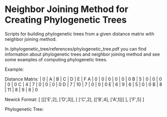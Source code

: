 Neighbor Joining Method for Creating Phylogenetic Trees
==============================

Scripts for building phylogenetic trees from a given distance matrix with neighbor joining method.

In /phylogenetic_tree/references/phylogenetic_tree.pdf you can find information about phylogenetic trees and neighbor joining method and see some examples of computing phylogenetic trees.


Example:

Distance Matrix:
| 0 | A | B | C | D | E | F 
 A | 0 | 0 | 0 | 0 | 0 | 0 
 B | 5 | 0 | 0 | 0 | 0 | 0 
 C | 4 | 7 | 0 | 0 | 0 | 0 
 D | 7 | 10 | 7 | 0 | 0 | 0 
 E | 6 | 9 | 6 | 5 | 0 | 0 
 B | 8 | 11 | 8 | 9 | 8 | 0 

Newick Format:
[  [[['E',2], ['D',3]], [ ['C',2], [['B',4], ['A',1]]] ], ['F',5]  ]

Phylogenetic Tree:
	
